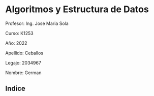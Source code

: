 # Algoritmos y Estructura de Datos

Profesor: Ing. Jose Maria Sola

Curso: K1253

Año: 2022

Apellido: Ceballos

Legajo: 2034967

Nombre: German

## Indice
